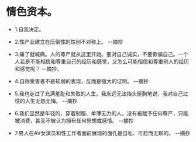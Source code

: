 # 情色资本。

- 1.自我决定。

- 2.性产业建立在压倒性的性别不对称上。 --摘抄

- 3.痛了就喊痛。人的尊严就从这里开始。要对自己诚实，不要欺骗自己。一个人若是不能相信和尊重自己的经历和感觉，又怎么可能相信和尊重别人的经历和感觉呢？ --摘抄、

- 4.自称受害者不是软弱的表现，反而是强大的证明。 --摘抄

- 5.我也走过了充满羞耻和失败的人生。我永远无法抬头挺胸地说，我对自己过往的人生无怨无悔。 --摘抄

- 6.我们显然是年轻的、穿着制服、单薄无力的人，没有被赋予任何尊严，只能被消费，甚至不被认为拥有任何思想或感情。 --摘抄

- 7.男人在AV女演员和性工作者面前展现的面孔是自私、可悲而无聊的。 --摘抄

